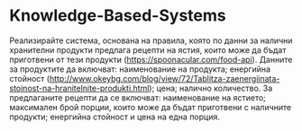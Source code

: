 # Knowledge-Based-Systems

Реализирайте система, основана на правила, която по данни за налични хранителни
продукти предлага рецепти на ястия, които може да бъдат приготвени от тези продукти
(https://spoonacular.com/food-api). Данните за продуктите да включват: наименование на
продукта; енергийна стойност (http://www.okeybg.com/blog/view/72/Tablitza-zaenergiinata-stoinost-na-hranitelnite-produkti.html);
цена; налично количество. За предлаганите рецепти да се включват: наименование на
ястието; максимален брой порции, които може да бъдат приготвени с наличните
продукти; енергийна стойност и цена на една порция. 
